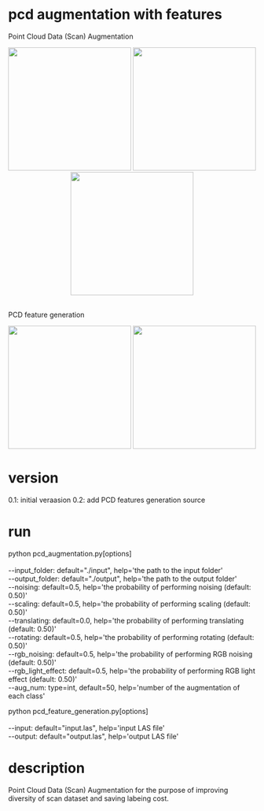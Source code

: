 # pcd augmentation with features
Point Cloud Data (Scan) Augmentation</br>
<p align="center">
<img height="250" src="https://github.com/mac999/pcd_augmentation/blob/main/doc/test0.JPG"/>
<img height="250" src="https://github.com/mac999/pcd_augmentation/blob/main/doc/test2.JPG"/>
<img height="250" src="https://github.com/mac999/pcd_augmentation/blob/main/doc/test1.PNG"/>
</p>
</br>
PCD feature generation</br>
<p align="center">
<img height="250" src="https://github.com/mac999/pcd_augmentation/blob/main/doc/test3.JPG"/>
<img height="250" src="https://github.com/mac999/pcd_augmentation/blob/main/doc/test4.JPG"/>
</p>

# version
0.1: initial veraasion
0.2: add PCD features generation source

# run
python pcd_augmentation.py[options]</br>
</br>
--input_folder: default="./input", help='the path to the input folder'</br>
--output_folder: default="./output", help='the path to the output folder'</br>
--noising: default=0.5, help='the probability of performing noising (default: 0.50)'</br>
--scaling: default=0.5, help='the probability of performing scaling (default: 0.50)'</br>
--translating: default=0.0, help='the probability of performing translating (default: 0.50)'</br>
--rotating: default=0.5, help='the probability of performing rotating (default: 0.50)'</br>
--rgb_noising: default=0.5, help='the probability of performing RGB noising (default: 0.50)'</br>
--rgb_light_effect: default=0.5, help='the probability of performing RGB light effect (default: 0.50)'</br>
--aug_num: type=int, default=50, help='number of the augmentation of each class'</br>

python pcd_feature_generation.py[options]</br>
</br>
--input: default="input.las", help='input LAS file'</br>
--output: default="output.las", help='output LAS file'</br>

# description
Point Cloud Data (Scan) Augmentation for the purpose of improving diversity of scan dataset and saving labeing cost.




